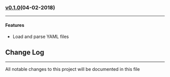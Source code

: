 ### [v0.1.0](https://github.com/iAmao/yaml-js-loader)(04-02-2018)
---

#### Features
- Load and parse YAML files


## Change Log
---

All notable changes to this project will be documented in this file
